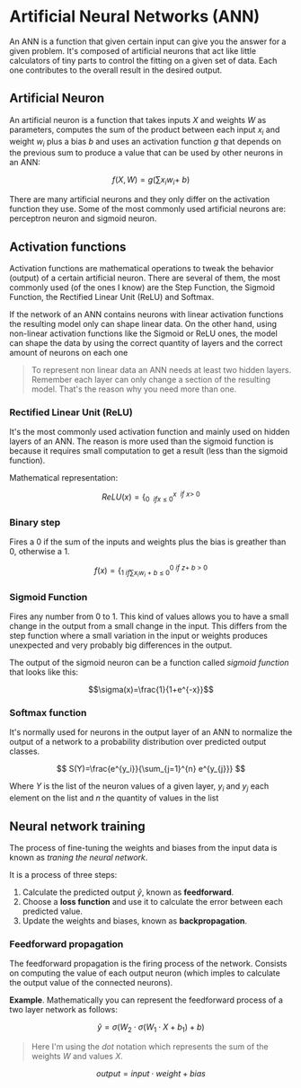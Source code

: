# Artificial Neural Networks (ANN)

An ANN is a function that given certain input can give you the answer for a given problem. It's composed of artificial neurons that act like little calculators of tiny parts to control the fitting on a given set of data. Each one contributes to the overall result in the desired output.

## Artificial Neuron

An artificial neuron is a function that takes inputs $X$ and weights $W$ as parameters, computes the sum of the product between each input $x_i$ and weight $w_i$ plus a bias $b$ and uses an activation function $g$ that depends on the previous sum to produce a value that can be used by other neurons in an ANN:

$$
f(X, W) = g\left(\sum{x_iw_i} + \ b\right)
$$

There are many artificial neurons and they only differ on the activation function they use. Some of the most commonly used artificial neurons are: perceptron neuron and sigmoid neuron.

## Activation functions

Activation functions are mathematical operations to tweak the behavior (output) of a certain artificial neuron. There are several of them, the most commonly used (of the ones I know) are the Step Function, the Sigmoid Function, the Rectified Linear Unit (ReLU) and Softmax.

If the network of an ANN contains neurons with linear activation functions the resulting model only can shape linear data. On the other hand, using non-linear activation functions like the Sigmoid or ReLU ones, the model can shape the data by using the correct quantity of layers and the correct amount of neurons on each one

> To represent non linear data an ANN needs at least two hidden layers. Remember each layer can only change a section of the resulting model. That's the reason why you need more than one.

### Rectified Linear Unit (ReLU)

It's the most commonly used activation function and mainly used on hidden layers of an ANN. The reason is more used than the sigmoid function is because it requires small computation to get a result (less than the sigmoid function).

Mathematical representation:

$$ReLU(x)=\Big\{^{x\ \ if\ x >\ 0}_{0\ \  if x \ \leq \ 0}$$

### Binary step

Fires a 0 if the sum of the inputs and weights plus the bias is greather than 0, otherwise a 1.

$$f(x)=\Big\{^{0\ if\ z +\ b\ >\ 0}_{1\ if \sum{x_i w_i}\ +\ b\  \leq \ 0}$$

### Sigmoid Function

Fires any number from 0 to 1. This kind of values allows you to have a small change in the output from a small change in the input. This differs from the step function where a small variation in the input or weights produces unexpected and very probably big differences in the output.

The output of the sigmoid neuron can be a function called _sigmoid function_ that looks like this:

$$\sigma(x)=\frac{1}{1+e^{-x}}$$

### Softmax function

It's normally used for neurons in the output layer of an ANN to normalize the output of a network to a probability distribution over predicted output classes.

$$
S(Y)=\frac{e^{y_i}}{\sum_{j=1}^{n} e^{y_{j}}}
$$

Where $Y$ is the list of the neuron values of a given layer, $y_i$ and $y_j$ each element on the list and $n$ the quantity of values in the list

## Neural network training

The process of fine-tuning the weights and biases from the input data is known as _traning the neural network_.

It is a process of three steps:

1. Calculate the predicted output $\hat{y}$, known as **feedforward**.
2. Choose a **loss function** and use it to calculate the error between each predicted value.
3. Update the weights and biases, known as **backpropagation**.

### Feedforward propagation

The feedforward propagation is the firing process of the network. Consists on computing the value of each output neuron (which imples to calculate the output value of the connected neurons).

**Example**. Mathematically you can represent the feedforward process of a two layer network as follows:

$$
\hat{y} = \sigma \left(W_2 \cdot \sigma \left(W_1 \cdot X + b_1\right) + b \right)
$$

> Here I'm using the _dot_ notation which represents the sum of the weights $W$ and values $X$.

$$output = input \cdot weight + bias$$
